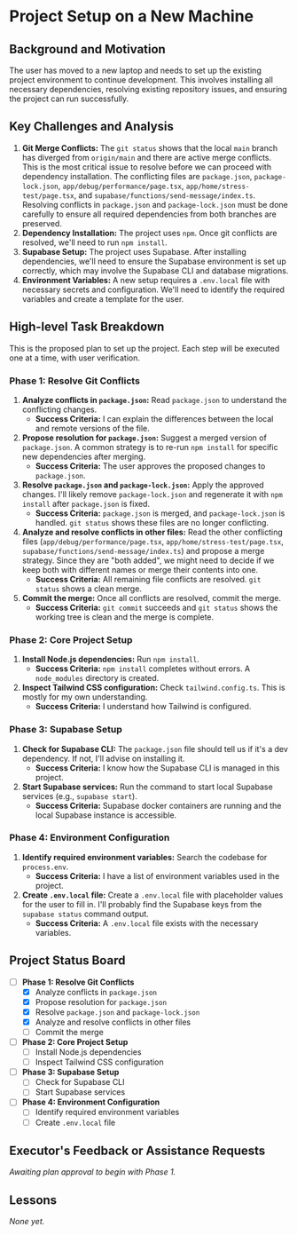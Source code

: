 # Project Setup on a New Machine

## Background and Motivation

The user has moved to a new laptop and needs to set up the existing project environment to continue development. This involves installing all necessary dependencies, resolving existing repository issues, and ensuring the project can run successfully.

## Key Challenges and Analysis

1.  **Git Merge Conflicts:** The `git status` shows that the local `main` branch has diverged from `origin/main` and there are active merge conflicts. This is the most critical issue to resolve before we can proceed with dependency installation. The conflicting files are `package.json`, `package-lock.json`, `app/debug/performance/page.tsx`, `app/home/stress-test/page.tsx`, and `supabase/functions/send-message/index.ts`. Resolving conflicts in `package.json` and `package-lock.json` must be done carefully to ensure all required dependencies from both branches are preserved.
2.  **Dependency Installation:** The project uses `npm`. Once git conflicts are resolved, we'll need to run `npm install`.
3.  **Supabase Setup:** The project uses Supabase. After installing dependencies, we'll need to ensure the Supabase environment is set up correctly, which may involve the Supabase CLI and database migrations.
4.  **Environment Variables:** A new setup requires a `.env.local` file with necessary secrets and configuration. We'll need to identify the required variables and create a template for the user.

## High-level Task Breakdown

This is the proposed plan to set up the project. Each step will be executed one at a time, with user verification.

### Phase 1: Resolve Git Conflicts

1.  **Analyze conflicts in `package.json`:** Read `package.json` to understand the conflicting changes.
    *   **Success Criteria:** I can explain the differences between the local and remote versions of the file.
2.  **Propose resolution for `package.json`:** Suggest a merged version of `package.json`. A common strategy is to re-run `npm install` for specific new dependencies after merging.
    *   **Success Criteria:** The user approves the proposed changes to `package.json`.
3.  **Resolve `package.json` and `package-lock.json`:** Apply the approved changes. I'll likely remove `package-lock.json` and regenerate it with `npm install` after `package.json` is fixed.
    *   **Success Criteria:** `package.json` is merged, and `package-lock.json` is handled. `git status` shows these files are no longer conflicting.
4.  **Analyze and resolve conflicts in other files:** Read the other conflicting files (`app/debug/performance/page.tsx`, `app/home/stress-test/page.tsx`, `supabase/functions/send-message/index.ts`) and propose a merge strategy. Since they are "both added", we might need to decide if we keep both with different names or merge their contents into one.
    *   **Success Criteria:** All remaining file conflicts are resolved. `git status` shows a clean merge.
5.  **Commit the merge:** Once all conflicts are resolved, commit the merge.
    *   **Success Criteria:** `git commit` succeeds and `git status` shows the working tree is clean and the merge is complete.

### Phase 2: Core Project Setup

1.  **Install Node.js dependencies:** Run `npm install`.
    *   **Success Criteria:** `npm install` completes without errors. A `node_modules` directory is created.
2.  **Inspect Tailwind CSS configuration:** Check `tailwind.config.ts`. This is mostly for my own understanding.
    *   **Success Criteria:** I understand how Tailwind is configured.

### Phase 3: Supabase Setup

1.  **Check for Supabase CLI:** The `package.json` file should tell us if it's a dev dependency. If not, I'll advise on installing it.
    *   **Success Criteria:** I know how the Supabase CLI is managed in this project.
2.  **Start Supabase services:** Run the command to start local Supabase services (e.g., `supabase start`).
    *   **Success Criteria:** Supabase docker containers are running and the local Supabase instance is accessible.

### Phase 4: Environment Configuration

1.  **Identify required environment variables:** Search the codebase for `process.env`.
    *   **Success Criteria:** I have a list of environment variables used in the project.
2.  **Create `.env.local` file:** Create a `.env.local` file with placeholder values for the user to fill in. I'll probably find the Supabase keys from the `supabase status` command output.
    *   **Success Criteria:** A `.env.local` file exists with the necessary variables.

## Project Status Board

*   [ ] **Phase 1: Resolve Git Conflicts**
    *   [x] Analyze conflicts in `package.json`
    *   [x] Propose resolution for `package.json`
    *   [x] Resolve `package.json` and `package-lock.json`
    *   [x] Analyze and resolve conflicts in other files
    *   [ ] Commit the merge
*   [ ] **Phase 2: Core Project Setup**
    *   [ ] Install Node.js dependencies
    *   [ ] Inspect Tailwind CSS configuration
*   [ ] **Phase 3: Supabase Setup**
    *   [ ] Check for Supabase CLI
    *   [ ] Start Supabase services
*   [ ] **Phase 4: Environment Configuration**
    *   [ ] Identify required environment variables
    *   [ ] Create `.env.local` file

## Executor's Feedback or Assistance Requests

*Awaiting plan approval to begin with Phase 1.*

## Lessons

*None yet.* 